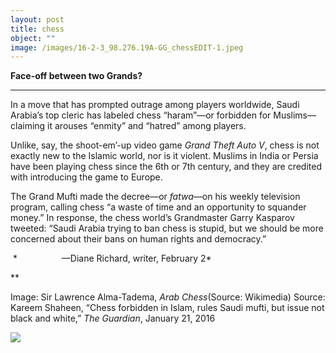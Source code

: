 ```yaml
---
layout: post
title: chess
object: ""
image: /images/16-2-3_98.276.19A-GG_chessEDIT-1.jpeg
---
```

**Face-off between two Grands?**

****

In a move that has prompted outrage among players worldwide, Saudi Arabia’s top cleric has labeled chess “haram”—or forbidden for Muslims—claiming it arouses “enmity” and “hatred” among players.

Unlike, say, the shoot-em’-up video game *Grand Theft Auto V*, chess is not exactly new to the Islamic world, nor is it violent. Muslims in India or Persia have been playing chess since the 6th or 7th century, and they are credited with introducing the game to Europe.

The Grand Mufti made the decree—or *fatwa*—on his weekly television program, calling chess “a waste of time and an opportunity to squander money.” In response, the chess world’s Grandmaster Garry Kasparov tweeted: “Saudi Arabia trying to ban chess is stupid, but we should be more concerned about their bans on human rights and democracy.” 

 *                  —Diane Richard, writer, February 2*

**

Image: Sir Lawrence Alma-Tadema, *Arab Chess*(Source: Wikimedia)
 Source: Kareem Shaheen, “Chess forbidden in Islam, rules Saudi mufti, but issue not black and white,”
 *The Guardian*, January 21, 2016

![]({{siteurl.base}}/images/16-2-3_98.276.19A-GG_chessEDIT-1.jpeg)
